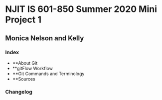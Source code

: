 # NJIT IS 601-850 Summer 2020 Mini Project 1
## Monica Nelson and Kelly

### Index
* **About Git
* **gitFlow Workflow
* **Git Commands and Terminology
* **Sources

### Changelog
